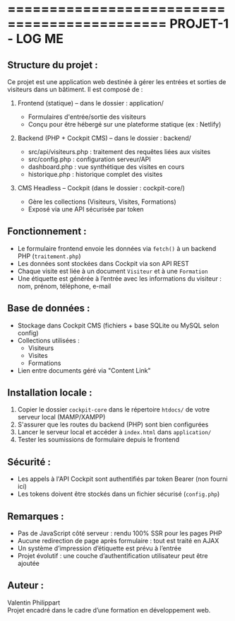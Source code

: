 =============================================
    PROJET-1 - LOG ME 
=============================================

Structure du projet :
---------------------
Ce projet est une application web destinée à gérer les entrées et sorties de visiteurs dans un bâtiment. Il est composé de :

1. Frontend (statique) – dans le dossier : application/
   - Formulaires d'entrée/sortie des visiteurs
   - Conçu pour être hébergé sur une plateforme statique (ex : Netlify)

2. Backend (PHP + Cockpit CMS) – dans le dossier : backend/
   - src/api/visiteurs.php : traitement des requêtes liées aux visites
   - src/config.php : configuration serveur/API
   - dashboard.php : vue synthétique des visites en cours
   - historique.php : historique complet des visites

3. CMS Headless – Cockpit (dans le dossier : cockpit-core/)
   - Gère les collections (Visiteurs, Visites, Formations)
   - Exposé via une API sécurisée par token

Fonctionnement :
----------------
- Le formulaire frontend envoie les données via `fetch()` à un backend PHP (`traitement.php`)
- Les données sont stockées dans Cockpit via son API REST
- Chaque visite est liée à un document `Visiteur` et à une `Formation`
- Une étiquette est générée à l’entrée avec les informations du visiteur :
  nom, prénom, téléphone, e-mail

Base de données :
-----------------
- Stockage dans Cockpit CMS (fichiers + base SQLite ou MySQL selon config)
- Collections utilisées :
  - Visiteurs
  - Visites
  - Formations
- Lien entre documents géré via "Content Link"

Installation locale :
---------------------
1. Copier le dossier `cockpit-core` dans le répertoire `htdocs/` de votre serveur local (MAMP/XAMPP)
2. S'assurer que les routes du backend (PHP) sont bien configurées
3. Lancer le serveur local et accéder à `index.html` dans `application/`
4. Tester les soumissions de formulaire depuis le frontend

Sécurité :
----------
- Les appels à l'API Cockpit sont authentifiés par token Bearer (non fourni ici)
- Les tokens doivent être stockés dans un fichier sécurisé (`config.php`)

Remarques :
-----------
- Pas de JavaScript côté serveur : rendu 100% SSR pour les pages PHP
- Aucune redirection de page après formulaire : tout est traité en AJAX
- Un système d’impression d’étiquette est prévu à l’entrée
- Projet évolutif : une couche d’authentification utilisateur peut être ajoutée

Auteur :
--------
Valentin Philippart  
Projet encadré dans le cadre d’une formation en développement web.
